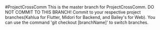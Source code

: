 #ProjectCrossComm
This is the master branch for ProjectCrossComm. DO NOT COMMIT TO THIS BRANCH! Commit to your respective project branches(Kahlua for Flutter, Midori for Backend, and Bailey's for Web). You can use the command 'git checkout [branchName]' to switch branches.
